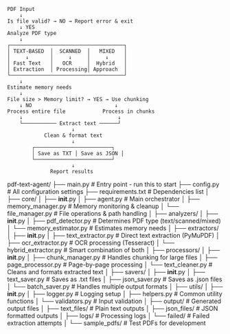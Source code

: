 ```
PDF Input
    ↓
Is file valid? → NO → Report error & exit
    ↓ YES
Analyze PDF type
    ↓
┌─────────────────────────────────────┐
│ TEXT-BASED  │  SCANNED  │   MIXED   │
│     ↓       │     ↓     │     ↓     │
│ Fast Text   │   OCR     │  Hybrid   │
│ Extraction  │ Processing│ Approach  │
└─────────────────────────────────────┘
    ↓
Estimate memory needs
    ↓
File size > Memory limit? → YES → Use chunking
    ↓ NO                           ↓
Process entire file            Process in chunks
    ↓                               ↓
    └─────────── Extract text ──────┘
                     ↓
            Clean & format text
                     ↓
        ┌─────────────────────────┐
        │ Save as TXT │ Save as JSON │
        └─────────────────────────┘
                     ↓
              Report results

```
pdf-text-agent/
├── main.py                    # Entry point - run this to start
├── config.py                  # All configuration settings
├── requirements.txt           # Dependencies list
│
├── core/
│   ├── __init__.py
│   ├── agent.py              # Main orchestrator
│   ├── memory_manager.py     # Memory monitoring & cleanup
│   └── file_manager.py       # File operations & path handling
│
├── analyzers/
│   ├── __init__.py
│   ├── pdf_detector.py       # Determines PDF type (text/scanned/mixed)
│   └── memory_estimator.py   # Estimates memory needs
│
├── extractors/
│   ├── __init__.py
│   ├── text_extractor.py     # Direct text extraction (PyMuPDF)
│   ├── ocr_extractor.py      # OCR processing (Tesseract)
│   └── hybrid_extractor.py   # Smart combination of both
│
├── processors/
│   ├── __init__.py
│   ├── chunk_manager.py      # Handles chunking for large files
│   ├── page_processor.py     # Page-by-page processing
│   └── text_cleaner.py       # Cleans and formats extracted text
│
├── savers/
│   ├── __init__.py
│   ├── text_saver.py         # Saves as .txt files
│   ├── json_saver.py         # Saves as .json files
│   └── batch_saver.py        # Handles multiple output formats
│
├── utils/
│   ├── __init__.py
│   ├── logger.py             # Logging setup
│   ├── helpers.py            # Common utility functions
│   └── validators.py         # Input validation
│
├── output/                   # Generated output files
│   ├── text_files/          # Plain text outputs
│   ├── json_files/          # JSON formatted outputs
│   ├── logs/                # Processing logs
│   └── failed/              # Failed extraction attempts
│
└── sample_pdfs/             # Test PDFs for development